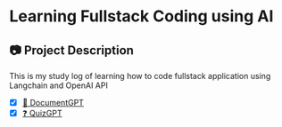 # Learning Fullstack Coding using AI <br>

## 📷 Project Description

This is my study log of learning how to code fullstack application using Langchain and OpenAI API <br>

- [x] [📃 DocumentGPT](https://freddyhong-documentgpt.streamlit.app)
- [x] [❓ QuizGPT](https://freddyhong-quizgpt.streamlit.app/)
